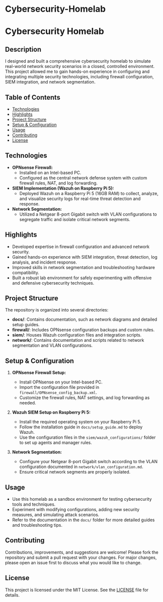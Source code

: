 # Cybersecurity-Homelab

# Cybersecurity Homelab

## Description
I designed and built a comprehensive cybersecurity homelab to simulate real-world network security scenarios in a closed, controlled environment. This project allowed me to gain hands-on experience in configuring and integrating multiple security technologies, including firewall configuration, SIEM integration, and network segmentation.

## Table of Contents
- [Technologies](#technologies)
- [Highlights](#highlights)
- [Project Structure](#project-structure)
- [Setup & Configuration](#setup--configuration)
- [Usage](#usage)
- [Contributing](#contributing)
- [License](#license)

## Technologies
- **OPNsense Firewall:**  
  - Installed on an Intel-based PC.  
  - Configured as the central network defense system with custom firewall rules, NAT, and log forwarding.
- **SIEM Implementation (Wazuh on Raspberry Pi 5):**  
  - Deployed Wazuh on a Raspberry Pi 5 (16GB RAM) to collect, analyze, and visualize security logs for real-time threat detection and response.
- **Network Segmentation:**  
  - Utilized a Netgear 8-port Gigabit switch with VLAN configurations to segregate traffic and isolate critical network segments.

## Highlights
- Developed expertise in firewall configuration and advanced network security.
- Gained hands-on experience with SIEM integration, threat detection, log analysis, and incident response.
- Improved skills in network segmentation and troubleshooting hardware compatibility.
- Built a robust lab environment for safely experimenting with offensive and defensive cybersecurity techniques.

## Project Structure
The repository is organized into several directories:
- **docs/**: Contains documentation, such as network diagrams and detailed setup guides.
- **firewall/**: Includes OPNsense configuration backups and custom rules.
- **siem/**: Houses Wazuh configuration files and integration scripts.
- **network/**: Contains documentation and scripts related to network segmentation and VLAN configurations.

## Setup & Configuration
1. **OPNsense Firewall Setup:**
   - Install OPNsense on your Intel-based PC.
   - Import the configuration file provided in `firewall/OPNsense_config_backup.xml`.
   - Customize the firewall rules, NAT settings, and log forwarding as needed.

2. **Wazuh SIEM Setup on Raspberry Pi 5:**
   - Install the required operating system on your Raspberry Pi 5.
   - Follow the installation guide in `docs/setup_guide.md` to deploy Wazuh.
   - Use the configuration files in the `siem/wazuh_configurations/` folder to set up agents and manager rules.

3. **Network Segmentation:**
   - Configure your Netgear 8-port Gigabit switch according to the VLAN configuration documented in `network/vlan_configuration.md`.
   - Ensure critical network segments are properly isolated.

## Usage
- Use this homelab as a sandbox environment for testing cybersecurity tools and techniques.
- Experiment with modifying configurations, adding new security measures, and simulating attack scenarios.
- Refer to the documentation in the `docs/` folder for more detailed guides and troubleshooting tips.

## Contributing
Contributions, improvements, and suggestions are welcome! Please fork the repository and submit a pull request with your changes. For major changes, please open an issue first to discuss what you would like to change.

## License
This project is licensed under the MIT License. See the [LICENSE](LICENSE) file for details.
